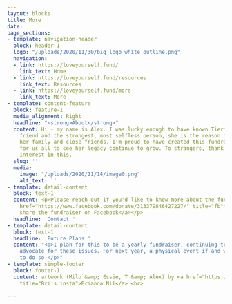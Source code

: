 ```yaml
---
layout: blocks
title: More
date: 
page_sections:
- template: navigation-header
  block: header-1
  logo: "/uploads/2020/11/30/big_logo_white_outline.png"
  navigation:
  - link: https://loveyourself.fund/
    link_text: Home
  - link: https://loveyourself.fund/resources
    link_text: Resources
  - link: https://loveyourself.fund/more
    link_text: More
- template: content-feature
  block: feature-1
  media_alignment: Right
  headline: "<strong>About</strong>"
  content: Hi - my name is Alex. I was lucky enough to have known Tierica. My best
    friend and the strongest, most selfless person, she is the reason for all of this.<br><br>To
    her family and close friends, I'm proud to have created this fundraiser as a way
    for us all to see her legacy continue to grow. To strangers, thank you for showing
    interest in this.
  slug: ''
  media:
    image: "/uploads/2020/11/14/image0.png"
    alt_text: ''
- template: detail-content
  block: text-1
  content: <p>Please reach out if you'd like to know more about the fundraiser:</p><blockquote><p>alex.halbeisen@gmail.com</p></blockquote><p><a
    href="https://www.facebook.com/donate/313379846427227/" title="fb">Follow and
    share the fundraiser on Facebook</a></p>
  headline: 'Contact '
- template: detail-content
  block: text-1
  headline: 'Future Plans '
  content: "<p>I plan for this to be a yearly fundraiser, continuing to support and
    advocate for these issues. For next year, a physical event if and when it's safe
    to do so.</p>"
- template: simple-footer
  block: footer-1
  content: artwork (Milo &amp; Essie, T &amp; Alex) by <a href="https://www.instagram.com/warmhalos/"
    title="Bri's insta">Brianna Nil</a> <br>

---
```

